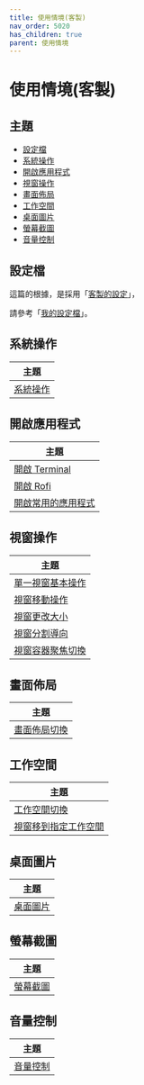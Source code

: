 ```yaml
---
title: 使用情境(客製)
nav_order: 5020
has_children: true
parent: 使用情境
---
```



# 使用情境(客製)


## 主題

* [設定檔](#設定檔)
* [系統操作](#系統操作)
* [開啟應用程式](#開啟應用程式)
* [視窗操作](#視窗操作)
* [畫面佈局](#畫面佈局)
* [工作空間](#工作空間)
* [桌面圖片](#桌面圖片)
* [螢幕截圖](#螢幕截圖)
* [音量控制](#音量控制)


## 設定檔

這篇的根據，是採用「[客製的設定](https://samwhelp.github.io/note-about-i3wm/read/config/main.html)」，

請參考「[我的設定檔](https://github.com/samwhelp/note-about-i3wm/blob/gh-pages/_demo/config/i3wm-config/main/config/i3/config)」。


## 系統操作

| 主題 |
| --- |
| [系統操作](main/system-control) |


## 開啟應用程式

| 主題 |
| --- |
| [開啟 Terminal](main/launch-terminal) |
| [開啟 Rofi](main/launch-rofi) |
| [開啟常用的應用程式](main/launch-favorite-app) |


## 視窗操作

| 主題 |
| --- |
| [單一視窗基本操作](main/window-control) |
| [視窗移動操作](main/window-move) |
| [視窗更改大小](main/window-resize) |
| [視窗分割導向](main/window-split) |
| [視窗容器聚焦切換](main/window-focus) |


## 畫面佈局

| 主題 |
| --- |
| [畫面佈局切換](main/layout-toggle) |


## 工作空間

| 主題 |
| --- |
| [工作空間切換](main/workspace-switch) |
| [視窗移到指定工作空間](main/window-move-to-workspace) |


## 桌面圖片

| 主題 |
| --- |
| [桌面圖片](main/wallpaper-control) |


## 螢幕截圖

| 主題 |
| --- |
| [螢幕截圖](main/screenshot) |


## 音量控制

| 主題 |
| --- |
| [音量控制](main/volume-control) |
